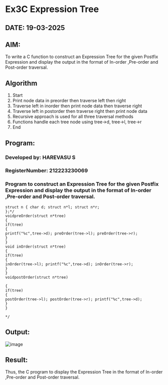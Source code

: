 # Ex3C Expression Tree
## DATE: 19-03-2025
## AIM:
To write a C function to construct an Expression Tree for the given Postfix Expression and display the output in the format of In-order ,Pre-order and Post-order traversal.

## Algorithm
1.	Start
2.	Print node data in preorder then traverse left then right
3.	Traverse left in inorder then print node data then traverse right
4.	Traverse left in postorder then traverse right then print node data
5.	Recursive approach is used for all three traversal methods
6.	Functions handle each tree node using tree->d, tree->l, tree->r
7.	End

## Program:
### Developed by: HAREVASU S
### RegisterNumber: 212223230069
### Program to construct an Expression Tree for the given Postfix Expression and display the output in the format of In-order ,Pre-order and Post-order traversal.
```
struct n { char d; struct n*l; struct n*r;
};*/
voidpreOrder(struct n*tree)
{
if(tree)
{
printf("%c",tree->d); preOrder(tree->l); preOrder(tree->r);
}
}
void inOrder(struct n*tree)
{
if(tree)
{
inOrder(tree->l); printf("%c",tree->d); inOrder(tree->r);
}
}
voidpostOrder(struct n*tree)
 
{
if(tree)
{
postOrder(tree->l); postOrder(tree->r); printf("%c",tree->d);
}
}

*/
```

## Output:

![image](https://github.com/user-attachments/assets/95098437-72af-4634-bfea-a3e3e4919efb)


## Result:
Thus, the C program to display the Expression Tree in the format of In-order ,Pre-order and Post-order traversal.
